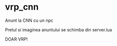 # vrp_cnn

Anunt la CNN cu un npc 



Pretul si imaginea anuntului se schimba din server.lua

DOAR VRP!

